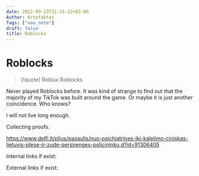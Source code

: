 ```yaml
---
date: 2022-09-23T21:15:12+03:00
Author: Artefaktas
Tags: ["new_note"]
draft: false
title: Roblocks
---
```


# Roblocks

> [!quote] Roblux
> Roblocks

Never played Roblocks before. It was kind of strange to find out that the majority of my TikTok was built around the game. Or maybe it is just another coincidence. Who knows?

I will not live long enough. 

Collecting proofs.

https://www.delfi.lt/plius/pasaulis/nuo-psichiatrines-iki-kalejimo-ciniskas-lietuvis-plese-ir-zude-persirenges-policininku.d?id=91306405

Internal links if exist:

External links if exist:

